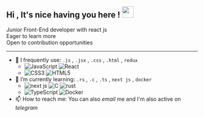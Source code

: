 ## Hi , It's nice having you here ! <img src="https://raw.githubusercontent.com/aemmadi/aemmadi/master/wave.gif" width="30">

Junior Front-End developer with react js <br>
Eager to learn more <br>
Open to contribution opportunities <br>
***

- 🔭 I frequently use: `.js` , `.jsx` , `.css` , `.html` , `redux`
  - ![JavaScript](https://img.shields.io/badge/-JavaScript-black?style=flat-square&logo=javascript) ![React](https://img.shields.io/badge/-React-black?style=flatsquare&logo=react)
  - ![CSS3](https://img.shields.io/badge/-CSS3-1572B6?style=flat-square&logo=css3) ![HTML5](https://img.shields.io/badge/-HTML5-E34F26?style=flasquare&logo=html5&logoColor=white)
- 🌱 I’m currently learning: `.rs` , `.c` , `.ts` , `next js` , `docker`
  -  ![next js](https://img.shields.io/badge/next.js-000000?style=for-the-badge&logo=nextdotjs&logoColor=white) ![C](https://img.shields.io/badge/-C-00599C?style=flat-square&logo=c) ![rust](https://shields.io/badge/-Rust-3776AB?style=flat&logo=rust)
  - ![TypeScript](https://shields.io/badge/TypeScript-3178C6?logo=TypeScript&logoColor=FFF&style=flat-square) ![Docker](https://img.shields.io/badge/-Docker-black?style=flat-square&logo=docker)
- 📫 How to reach me: You can also *email* me and I'm also active on *telegram*
